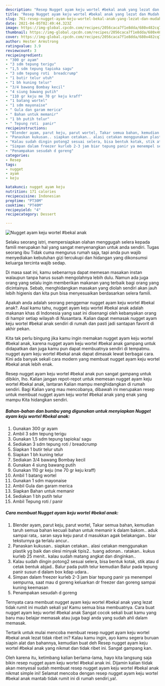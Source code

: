 ```yaml
---
description: "Resep Nugget ayam keju wortel #bekal anak yang lezat dan Mudah Dibuat"
title: "Resep Nugget ayam keju wortel #bekal anak yang lezat dan Mudah Dibuat"
slug: 761-resep-nugget-ayam-keju-wortel-bekal-anak-yang-lezat-dan-mudah-dibuat
date: 2021-04-05T02:49:44.323Z
image: https://img-global.cpcdn.com/recipes/2056caca7f1e8dda/680x482cq70/nugget-ayam-keju-wortel-bekal-anak-foto-resep-utama.jpg
thumbnail: https://img-global.cpcdn.com/recipes/2056caca7f1e8dda/680x482cq70/nugget-ayam-keju-wortel-bekal-anak-foto-resep-utama.jpg
cover: https://img-global.cpcdn.com/recipes/2056caca7f1e8dda/680x482cq70/nugget-ayam-keju-wortel-bekal-anak-foto-resep-utama.jpg
author: Hester Armstrong
ratingvalue: 3.9
reviewcount: 3
recipeingredient:
- "300 gr ayam"
- "3 sdm tepung terigu"
- "1,5 sdm tepung tapioka sagu"
- "3 sdm tepung roti  breadcrump"
- "1 butir telur utuh"
- "1 bh kuning telur"
- "3/4 bawang Bombay kecil"
- "4 siung bawang putih"
- "110 gr keju me 70 gr keju kraff"
- "1 batang wortel"
- "1 sdm mayonaise"
- " Gula dan garam merica"
- " Bahan untuk memanir"
- "1 bh putih telur"
- " Tepung roti  panir"
recipeinstructions:
- "Blender ayam, parut keju, parut wortel, Takar semua bahan, kemudian taruh semua bahan kecuali bahan untuk memanir k dalam bakom.. aduk sampai rata,. saran saya keju parut d masukkan agak belakangan.. biar teksturnya ga terlalu ancur.."
- "Panaskan kukusan.. siapkan cetakan.. alasi cetakan menggunakan plastik yg baik dan olesi minyak tipis2.. tuang adonan.. ratakan.. kukus kurleb 25 menit.. kalau sudah matang angkat dan dinginkan.."
- "Kalau sudah dingin potong2 sesuai selera, bisa bentuk kotak, stik atau d cetak bentuk abjad.. Balur pada putih telur kemudian Balur pada tepung panir susun d dalam box kdap udara.."
- "Simpan dalam freezer kurleb 2-3 jam biar tepung panir ya menempel sempurna, saat mau d goreng keluarkan dr freezer dan goreng sampai kuning keemasan"
- "Penampakan sesudah d goreng"
categories:
- Resep
tags:
- nugget
- ayam
- keju

katakunci: nugget ayam keju 
nutrition: 171 calories
recipecuisine: Indonesian
preptime: "PT30M"
cooktime: "PT40M"
recipeyield: "4"
recipecategory: Dessert

---
```



![Nugget ayam keju wortel #bekal anak](https://img-global.cpcdn.com/recipes/2056caca7f1e8dda/680x482cq70/nugget-ayam-keju-wortel-bekal-anak-foto-resep-utama.jpg)

Selaku seorang istri, mempersiapkan olahan menggugah selera kepada famili merupakan hal yang sangat menyenangkan untuk anda sendiri. Tugas seorang ibu Tidak cuma mengurus rumah saja, tapi anda pun wajib menyediakan kebutuhan gizi tercukupi dan hidangan yang dikonsumsi keluarga tercinta wajib sedap.

Di masa  saat ini, kamu sebenarnya dapat memesan masakan instan walaupun tanpa harus susah mengolahnya lebih dulu. Namun ada juga orang yang selalu ingin memberikan makanan yang terbaik bagi orang yang dicintainya. Sebab, menghidangkan masakan yang diolah sendiri akan jauh lebih higienis dan kita pun bisa menyesuaikan berdasarkan selera famili. 



Apakah anda adalah seorang penggemar nugget ayam keju wortel #bekal anak?. Asal kamu tahu, nugget ayam keju wortel #bekal anak adalah makanan khas di Indonesia yang saat ini disenangi oleh kebanyakan orang di hampir setiap wilayah di Nusantara. Kalian dapat memasak nugget ayam keju wortel #bekal anak sendiri di rumah dan pasti jadi santapan favorit di akhir pekan.

Kita tak perlu bingung jika kamu ingin memakan nugget ayam keju wortel #bekal anak, karena nugget ayam keju wortel #bekal anak gampang untuk didapatkan dan juga kamu pun dapat membuatnya sendiri di tempatmu. nugget ayam keju wortel #bekal anak dapat dimasak lewat berbagai cara. Kini ada banyak sekali cara modern yang membuat nugget ayam keju wortel #bekal anak lebih enak.

Resep nugget ayam keju wortel #bekal anak pun sangat gampang untuk dibikin, lho. Kalian jangan repot-repot untuk memesan nugget ayam keju wortel #bekal anak, lantaran Kalian mampu menghidangkan di rumah sendiri. Bagi Kalian yang mau mencobanya, dibawah ini merupakan resep untuk membuat nugget ayam keju wortel #bekal anak yang enak yang mampu Kita hidangkan sendiri.

<!--inarticleads1-->

##### Bahan-bahan dan bumbu yang digunakan untuk menyiapkan Nugget ayam keju wortel #bekal anak:

1. Gunakan 300 gr ayam
1. Ambil 3 sdm tepung terigu
1. Gunakan 1,5 sdm tepung tapioka/ sagu
1. Sediakan 3 sdm tepung roti / breadcrump
1. Siapkan 1 butir telur utuh
1. Siapkan 1 bh kuning telur
1. Sediakan 3/4 bawang Bombay kecil
1. Gunakan 4 siung bawang putih
1. Gunakan 110 gr keju (me 70 gr keju kraff)
1. Ambil 1 batang wortel
1. Gunakan 1 sdm mayonaise
1. Ambil  Gula dan garam merica
1. Siapkan  Bahan untuk memanir
1. Sediakan 1 bh putih telur
1. Ambil  Tepung roti / panir




<!--inarticleads2-->

##### Cara membuat Nugget ayam keju wortel #bekal anak:

1. Blender ayam, parut keju, parut wortel, Takar semua bahan, kemudian taruh semua bahan kecuali bahan untuk memanir k dalam bakom.. aduk sampai rata,. saran saya keju parut d masukkan agak belakangan.. biar teksturnya ga terlalu ancur..
1. Panaskan kukusan.. siapkan cetakan.. alasi cetakan menggunakan plastik yg baik dan olesi minyak tipis2.. tuang adonan.. ratakan.. kukus kurleb 25 menit.. kalau sudah matang angkat dan dinginkan..
1. Kalau sudah dingin potong2 sesuai selera, bisa bentuk kotak, stik atau d cetak bentuk abjad.. Balur pada putih telur kemudian Balur pada tepung panir susun d dalam box kdap udara..
1. Simpan dalam freezer kurleb 2-3 jam biar tepung panir ya menempel sempurna, saat mau d goreng keluarkan dr freezer dan goreng sampai kuning keemasan
1. Penampakan sesudah d goreng




Ternyata cara membuat nugget ayam keju wortel #bekal anak yang lezat tidak rumit ini mudah sekali ya! Kamu semua bisa membuatnya. Cara buat nugget ayam keju wortel #bekal anak Sangat cocok sekali buat kamu yang baru mau belajar memasak atau juga bagi anda yang sudah ahli dalam memasak.

Tertarik untuk mulai mencoba membuat resep nugget ayam keju wortel #bekal anak lezat tidak ribet ini? Kalau kamu ingin, ayo kamu segera buruan siapin alat dan bahannya, kemudian buat deh Resep nugget ayam keju wortel #bekal anak yang nikmat dan tidak ribet ini. Sangat gampang kan. 

Oleh karena itu, ketimbang kalian berlama-lama, hayo kita langsung saja bikin resep nugget ayam keju wortel #bekal anak ini. Dijamin kalian tiidak akan menyesal sudah membuat resep nugget ayam keju wortel #bekal anak nikmat simple ini! Selamat mencoba dengan resep nugget ayam keju wortel #bekal anak mantab tidak rumit ini di rumah sendiri,ya!.

